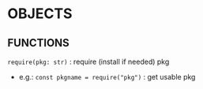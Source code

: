 # OBJECTS

## FUNCTIONS
`require(pkg: str)` : require (install if needed) pkg  
*	e.g.: `const pkgname = require("pkg")` : get usable pkg  

